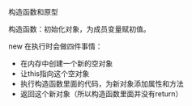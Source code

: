 构造函数和原型

构造函数：初始化对象，为成员变量赋初值。

new 在执行时会做四件事情：

- 在内存中创建一个新的空对象
- 让this指向这个空对象
- 执行构造函数里面的代码，为新对象添加属性和方法
- 返回这个新对象（所以构造函数里面并没有return）